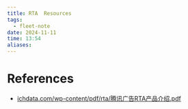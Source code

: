 ```yaml
---
title: RTA  Resources
tags:
  - fleet-note
date: 2024-11-11
time: 13:54
aliases:
---
```




# References
* [ichdata.com/wp-content/pdf/rta/腾讯广告RTA产品介绍.pdf](https://www.ichdata.com/wp-content/pdf/rta/%E8%85%BE%E8%AE%AF%E5%B9%BF%E5%91%8ARTA%E4%BA%A7%E5%93%81%E4%BB%8B%E7%BB%8D.pdf)